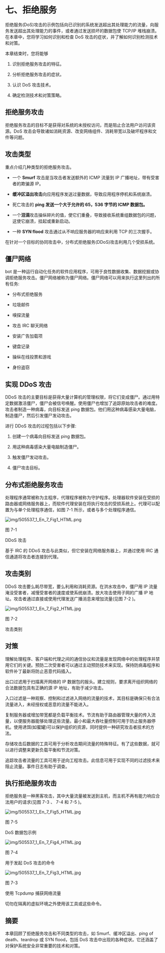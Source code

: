 # 七、拒绝服务

拒绝服务(DoS)攻击的示例包括向已识别的系统发送超出其处理能力的流量，向服务发送超出其处理能力的事件，或者通过发送损坏的数据包使 TCP/IP 堆栈崩溃。在本章中，您将学习如何识别和检查 DoS 攻击的症状，并了解如何识别检测技术和对策。

本章结束时，您将能够

1.  识别拒绝服务攻击的特征。

2.  分析拒绝服务攻击的症状。

3.  认识 DoS 攻击技术。

4.  确定检测技术和对策策略。

## 拒绝服务攻击

拒绝服务攻击的目标不是获得对系统的未授权访问，而是阻止合法用户访问该资源。DoS 攻击会导致诸如消耗资源、改变网络组件、消耗带宽以及破坏程序和文件等问题。

## 攻击类型

重点介绍几种类型的拒绝服务攻击。

*   一个 **Smurf** 攻击是当攻击者发送额外的 ICMP 流量到 IP 广播地址，带有受害者的欺骗源 IP。

*   **缓冲区溢出攻击**向应用程序发送过量数据，导致应用程序停机和系统崩溃。

*   死亡攻击的 **ping 发送一个大于允许的 65，536 字节的 ICMP 数据包。**

*   一个**泪滴**攻击操纵碎片的值，使它们重叠，导致接收系统重组数据包的问题，这使它崩溃，挂起或重新启动。

*   一种 **SYN flood** 攻击通过从不响应服务器的响应来利用 TCP 的三次握手。

在针对一个目标的协同攻击中，分布式拒绝服务(DDoS)攻击利用几个受损系统。

## 僵尸网络

bot 是一种运行自动化任务的软件应用程序，可用于良性数据收集、数据挖掘或协调拒绝服务攻击。僵尸网络被称为僵尸网络。僵尸网络可以用来执行这里列出的所有任务:

*   分布式拒绝服务

*   垃圾邮件

*   嗅探流量

*   攻击 IRC 聊天网络

*   安装广告加载项

*   键盘记录

*   操纵在线投票和游戏

*   身份盗窃

## 实现 DDoS 攻击

DDoS 攻击的主要目标是获得大量计算机的管理权限，将它们变成僵尸。通过用特定数据激活僵尸，僵尸会被信号唤醒。使用僵尸也增加了追踪原始攻击者的难度。攻击者制造一种病毒，向目标发送 ping 数据包。他们用这种病毒感染大量电脑，制造僵尸，然后引发僵尸发动攻击。

进行 DDoS 攻击的过程包括以下步骤:

1.  创建一个病毒向目标发送 ping 数据包。

2.  用这种病毒感染大量电脑制造僵尸。

3.  触发僵尸发动攻击。

4.  僵尸攻击目标。

## 分布式拒绝服务攻击

处理程序通常被称为主程序，代理程序被称为守护程序。处理器软件安装在受损的路由器或网络服务器上，而软件代理安装在将执行攻击的受损系统上。代理可以配置为与单个处理程序通信，如图 7-1 所示，或者与多个处理程序通信。

![img/505537_1_En_7_Fig1_HTML.png](img/505537_1_En_7_Fig1_HTML.png)

图 7-1

DDoS 攻击

基于 IRC 的 DDoS 攻击与此类似，但它安装在网络服务器上，并通过使用 IRC 通信通道将攻击者连接到代理。

## 攻击类别

DDoS 攻击要么耗尽带宽，要么利用和消耗资源。在洪水攻击中，僵尸用 IP 流量淹没受害者，减慢受害者的速度或使系统崩溃。放大攻击使用子网的广播 IP 地址。攻击者通过直接或使用代理发送广播消息来增加流量(见图 7-2 )。

![img/505537_1_En_7_Fig2_HTML.jpg](img/505537_1_En_7_Fig2_HTML.jpg)

图 7-2

攻击类别

## 对策

理解处理程序、客户端和代理之间的通信协议和流量是发现网络中的处理程序并禁用它们的关键。预防二次受害者可以通过主动预防技术来实现。保持防病毒程序和软件补丁最新将防止恶意代码插入。

出口过滤用于扫描离开网络的 IP 数据包的报头。建立规则，要求离开组织网络的合法数据包具有正确的源 IP 地址，有助于减少攻击。

入口过滤是一种观察、控制和过滤进入网络的流量的技术，其目标是确保只有合法流量进入，未经授权或恶意的流量不能进入。

复制服务器或增加带宽都是负载平衡技术。节流有助于路由器管理大量的传入流量，以便服务器能够处理这些流量。最小和最大吞吐量控制可用于防止服务器停机。使用诱饵(如蜜罐)可以保护组织的资源，同时提供一种研究攻击者技术的方法。

存储攻击后数据的工具可用于分析攻击期间流量的特殊特征。有了这些数据，就可以进行调整来更新负载平衡和节流对策。

追踪攻击者流量的工具可用于逆向工程攻击。此信息可用于实现不同的过滤技术来阻止流量。事件日志有助于调查。

## 执行拒绝服务攻击

拒绝服务是一种黑客攻击，其中大量流量被发送到主机，而主机不再有能力响应合法用户的请求(见图 7-3 、 7-4 和 7-5 )。

![img/505537_1_En_7_Fig5_HTML.jpg](img/505537_1_En_7_Fig5_HTML.jpg)

图 7-5

DoS 数据包示例

![img/505537_1_En_7_Fig4_HTML.jpg](img/505537_1_En_7_Fig4_HTML.jpg)

图 7-4

用于发起 DoS 攻击的命令

![img/505537_1_En_7_Fig3_HTML.jpg](img/505537_1_En_7_Fig3_HTML.jpg)

图 7-3

使用 Tcpdump 捕获网络流量

切勿在隔离的虚拟环境之外使用该工具或这些命令。

## 摘要

本章回顾了拒绝服务攻击和不同类型的攻击，如 Smurf、缓冲区溢出、ping of death、teardrop 或 SYN flood，包括 DoS 攻击中出现的各种症状。它还涵盖了对保护系统安全非常重要的技术和对策。